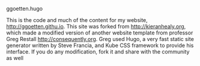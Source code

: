 ggoetten.hugo

This is the code and much of the content for my website, http://ggoetten.githu.io. This site was forked from http://kieranhealy.org, which made a modified version of another website template from professor Greg Restall http://consequently.org. Greg used Hugo, a very fast static site generator written by Steve Francia, and Kube CSS framework to provide his interface.
If you do any modification, fork it and share with the community as well
